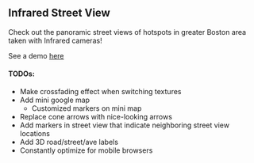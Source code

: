 ## Infrared Street View

Check out the panoramic street views of hotspots in greater Boston area taken with Infrared cameras!

See a demo [here](https://billzxy.github.io/irstreetview/)


#### TODOs:
- Make crossfading effect when switching textures
- Add mini google map
	- Customized markers on mini map
- Replace cone arrows with nice-looking arrows
- Add markers in street view that indicate neighboring street view locations
- Add 3D road/street/ave labels
- Constantly optimize for mobile browsers

